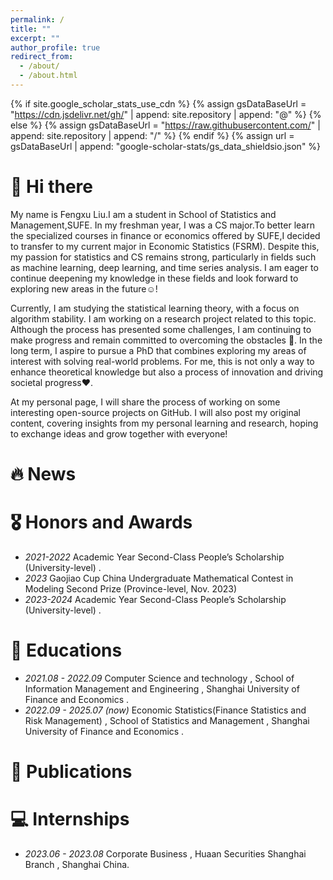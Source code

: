 ```yaml
---
permalink: /
title: ""
excerpt: ""
author_profile: true
redirect_from: 
  - /about/
  - /about.html
---
```



{% if site.google_scholar_stats_use_cdn %}
  {% assign gsDataBaseUrl = "https://cdn.jsdelivr.net/gh/" | append: site.repository | append: "@" %}
{% else %}
  {% assign gsDataBaseUrl = "https://raw.githubusercontent.com/" | append: site.repository | append: "/" %}
{% endif %}
{% assign url = gsDataBaseUrl | append: "google-scholar-stats/gs_data_shieldsio.json" %}



<span class='anchor' id='about-me'></span>

# 👋 Hi there
My name is Fengxu Liu.I am a student in School of Statistics and Management,SUFE. In my freshman year, I was a CS major.To better learn the specialized courses in finance or economics offered by SUFE,I decided to transfer to my current major in Economic Statistics (FSRM). Despite this, my passion for statistics and CS remains strong, particularly in fields such as machine learning, deep learning, and time series analysis. I am eager to continue deepening my knowledge in these fields and look forward to exploring new areas in the future☺️!

Currently, I am studying the statistical learning theory, with a focus on algorithm stability. I am working on a research project related to this topic. Although the process has presented some challenges, I am continuing to make progress and remain committed to overcoming the obstacles 💪.
In the long term, I aspire to pursue a PhD that combines exploring my areas of interest with solving real-world problems. For me, this is not only a way to enhance theoretical knowledge but also a process of innovation and driving societal progress❤️.

At my personal page, I will share the process of working on some interesting open-source projects on GitHub. I will also post my original content, covering insights from my personal learning and research, hoping to exchange ideas and grow together with everyone!



# 🔥 News



# 🎖 Honors and Awards
- *2021-2022*  Academic Year Second-Class People’s Scholarship (University-level) .
- *2023*  Gaojiao Cup China Undergraduate Mathematical Contest in Modeling Second Prize (Province-level, Nov. 2023)
- *2023-2024*  Academic Year Second-Class People’s Scholarship (University-level) .

# 📖 Educations
- *2021.08 - 2022.09* Computer Science and technology , School of Information Management and Engineering , Shanghai University of Finance and Economics . 
- *2022.09 - 2025.07 (now)*  Economic Statistics(Finance Statistics and Risk Management) , School of Statistics and Management , Shanghai University of Finance and Economics . 

# 📝 Publications 


<!--# 💬 Invited Talks-->


# 💻 Internships
- *2023.06 - 2023.08*  Corporate Business , Huaan Securities Shanghai Branch , Shanghai China.
